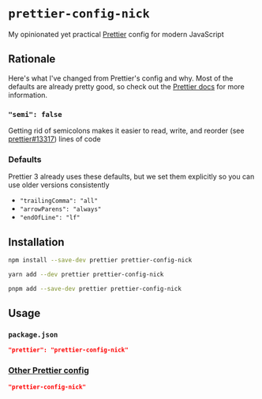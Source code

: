 # `prettier-config-nick`

My opinionated yet practical [Prettier](https://prettier.io/) config for modern JavaScript

## Rationale

Here's what I've changed from Prettier's config and why. Most of the defaults are already pretty good, so check out the [Prettier docs](https://prettier.io/docs/en/options.html) for more information.

### `"semi": false`

Getting rid of semicolons makes it easier to read, write, and reorder (see [prettier#13317](https://github.com/prettier/prettier/issues/13317)) lines of code

### Defaults

Prettier 3 already uses these defaults, but we set them explicitly so you can use older versions consistently

- `"trailingComma": "all"`
- `"arrowParens": "always"`
- `"endOfLine": "lf"`

## Installation

```sh
npm install --save-dev prettier prettier-config-nick
```

```sh
yarn add --dev prettier prettier-config-nick
```

```sh
pnpm add --save-dev prettier prettier-config-nick
```

## Usage

### `package.json`

```json
"prettier": "prettier-config-nick"
```

### [Other Prettier config](https://prettier.io/docs/en/configuration.html)

```json
"prettier-config-nick"
```

